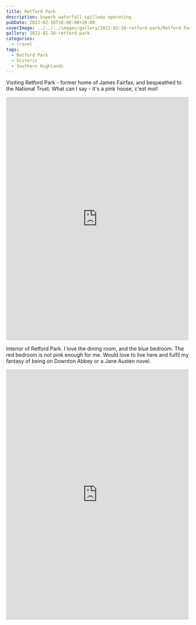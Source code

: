 ```yaml
---
title: Retford Park
description: Superb waterfall spillway operating
pubDate: 2022-02-16T16:00:00+10:00
coverImage: ../../../images/gallery/2022-02-16-retford-park/Retford Park.jpeg
gallery: 2022-02-16-retford-park
categories:
  - travel
tags:
  - Retford Park
  - historic
  - Southern Highlands
---
```


Visiting Retford Park - former home of James Fairfax, and bequeathed to the National Trust. What can I say - it's a pink house, c'est moi!

<iframe src="https://www.facebook.com/plugins/post.php?href=https%3A%2F%2Fwww.facebook.com%2Fchris1.tham%2Fposts%2Fpfbid02oz3XCqennPEwFyYLqyB5LkXqYfoHVGhYbZapw9q1yBCDXXZTAjarBrRAn3Q9EQz4l&show_text=true&width=500" width="500" height="665" style="border:none;overflow:hidden" scrolling="no" frameborder="0" allowfullscreen="true" allow="autoplay; clipboard-write; encrypted-media; picture-in-picture; web-share"></iframe>

Interior of Retford Park. I love the dining room, and the blue bedroom. The red bedroom is not pink enough for me. Would love to live here and fulfil my fantasy of being on Downton Abbey or a Jane Austen novel.

<iframe src="https://www.facebook.com/plugins/post.php?href=https%3A%2F%2Fwww.facebook.com%2Fchris1.tham%2Fposts%2Fpfbid02ASwWzf1bjbJQ3x8AKppa7jQknHwYEr3sQXnGh96t8UYR4KJvtVDY6Qj2ixAcLMD8l&show_text=true&width=500" width="500" height="684" style="border:none;overflow:hidden" scrolling="no" frameborder="0" allowfullscreen="true" allow="autoplay; clipboard-write; encrypted-media; picture-in-picture; web-share"></iframe>
